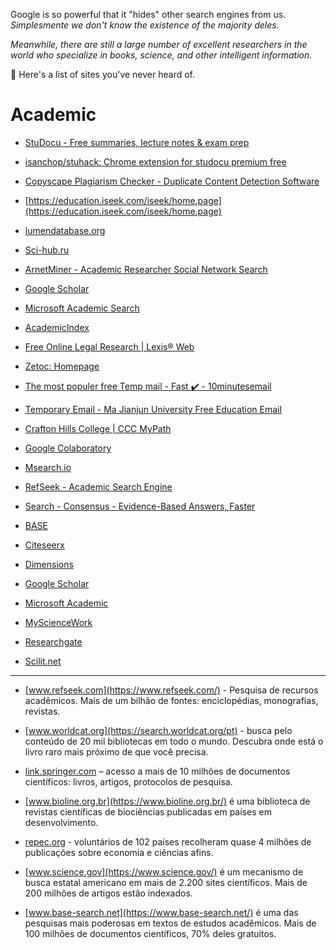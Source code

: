 Google is so powerful that it "hides" other search engines from us. _Simplesmente we don't know the existence of the majority deles._

*Meanwhile, there are still a large number of excellent researchers in the world who specialize in books, science, and other intelligent information.*

📌 Here's a list of sites you've never heard of.

# Academic

- [StuDocu - Free summaries, lecture notes & exam prep](https://www.studocu.com/en-us)

- [isanchop/stuhack: Chrome extension for studocu premium free](https://github.com/isanchop/stuhack)

- [Copyscape Plagiarism Checker - Duplicate Content Detection Software](https://www.copyscape.com/)

- [https://education.iseek.com/iseek/home.page](https://education.iseek.com/iseek/home.page)

- [lumendatabase.org](https://lumendatabase.org/)

- [Sci-hub.ru](https://sci-hub.ru/)

- [ArnetMiner - Academic Researcher Social Network Search](http://arnetminer.org/)

- [Google Scholar](http://scholar.google.de/)

- [Microsoft Academic Search](http://academic.research.microsoft.com/)

- [AcademicIndex](http://www.academicindex.net/)

- [Free Online Legal Research | Lexis® Web](http://lexisweb.com/)

- [Zetoc: Homepage](http://zetoc.jisc.ac.uk/)

- [The most populer free Temp mail - Fast ✔️ - 10minutesemail](https://10minutesemail.net/)

- [Temporary Email - Ma Jianjun University Free Education Email](https://mail.mjj.edu.ge/)

- [Crafton Hills College | CCC MyPath](https://www.cccmypath.org/uPortal/f/u7859l1s1000/normal/render.uP#session_state=fe5d7586-21c2-44e9-9e1b-19509decc737&code=24e56c0f-b3f4-4ef0-9b09-510b3f5e911d.fe5d7586-21c2-44e9-9e1b-19509decc737.1a9e2586-6f11-4403-8d0b-8f07b75d1ab8)

- [Google Colaboratory](https://colab.research.google.com/github/shirooo39/MiXLab/blob/master/MiXLab.ipynb)

- [Msearch.io](https://msearch.io/)

- [RefSeek - Academic Search Engine](https://www.refseek.com/)

- [Search - Consensus - Evidence-Based Answers, Faster](https://consensus.app/search/)

- [BASE](https://www.base-search.net/)

- [Citeseerx](https://citeseerx.ist.psu.edu/index;jsessionid=619038F42B97B7B14D3D7D1EF8BA289B)

- [Dimensions](https://app.dimensions.ai/discover/publication)

- [Google Scholar](https://scholar.google.com/schhp?as_sdt=0%2C5&hl=en)

- [Microsoft Academic](https://academic.microsoft.com/home)

- [MyScienceWork](https://www.mysciencework.com/)

- [Researchgate](https://www.researchgate.net/search/publication?q=)

- [Scilit.net](https://www.scilit.net/)

---

- [www.refseek.com](https://www.refseek.com/) - Pesquisa de recursos acadêmicos. Mais de um bilhão de fontes: enciclopédias, monografias, revistas.

- [www.worldcat.org](https://search.worldcat.org/pt) - busca pelo conteúdo de 20 mil bibliotecas em todo o mundo. Descubra onde está o livro raro mais próximo de que você precisa.

- [link.springer.com](https://link.springer.com) – acesso a mais de 10 milhões de documentos científicos: livros, artigos, protocolos de pesquisa.

- [www.bioline.org.br](https://www.bioline.org.br/) é uma biblioteca de revistas científicas de biociências publicadas em países em desenvolvimento.

- [repec.org](http://repec.org) - voluntários de 102 países recolheram quase 4 milhões de publicações sobre economia e ciências afins.

- [www.science.gov](https://www.science.gov/) é um mecanismo de busca estatal americano em mais de 2.200 sites científicos. Mais de 200 milhões de artigos estão indexados.

- [www.base-search.net](https://www.base-search.net/) é uma das pesquisas mais poderosas em textos de estudos acadêmicos. Mais de 100 milhões de documentos científicos, 70% deles gratuitos.
